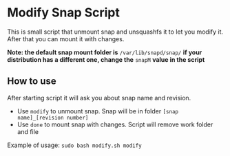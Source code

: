 # Modify Snap Script
This is small script that unmount snap and unsquashfs it to let you modify it. After that you can mount it with changes.

**Note: the default snap mount folder is** `/var/lib/snapd/snap/` **if your distribution has a different one, change the**  `snapM` **value in the script**
## How to use
After starting script it will ask you about snap name and revision.
* Use `modify` to unmount snap. Snap will be in folder `[snap name]_[revision number]`
* Use `done` to mount snap with changes. Script will remove work folder and file

Example of usage: `sudo bash modify.sh modify`

